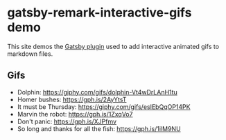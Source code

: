 # gatsby-remark-interactive-gifs demo

This site demos the [Gatsby plugin](https://github.com/cbillowes/gatsby-remark-interactive-gifs)
used to add interactive animated gifs to markdown files.

## Gifs

* Dolphin: https://giphy.com/gifs/dolphin-Vt4wDrLAnH1tu
* Homer bushes: https://gph.is/2AyYtsT
* It must be Thursday: https://giphy.com/gifs/esIEbQqOP14PK
* Marvin the robot: https://gph.is/1ZxqVo7
* Don't panic: https://gph.is/XJPfmv
* So long and thanks for all the fish: https://gph.is/1ilM9NU
